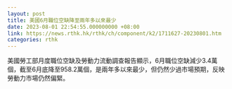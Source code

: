 ```yaml
---
layout: post
title: 美國6月職位空缺降至兩年多以來最少
date: 2023-08-01 22:54:55.000000000 +08:00
link: https://news.rthk.hk/rthk/ch/component/k2/1711627-20230801.htm
categories: rthk
---
```


美國勞工部月度職位空缺及勞動力流動調查報告顯示，6月職位空缺減少3.4萬個，截至6月底降至958.2萬個，是兩年多以來最少，但仍然少過市場預期，反映勞動力市場仍然偏緊。
